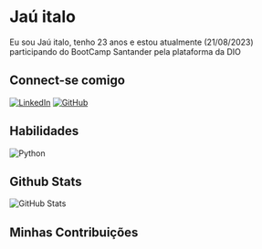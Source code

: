 # Jaú italo
Eu sou Jaú italo, tenho 23 anos e estou atualmente (21/08/2023) participando do BootCamp Santander pela plataforma da DIO

## Connect-se comigo
[![LinkedIn](https://img.shields.io/badge/LinkedIn-000?style=for-the-badge&logo=linkedin&logoColor=0E76A8)](https://www.linkedin.com/in/ja%C3%BA-italo-b681ba254/)   [![GitHub](https://img.shields.io/badge/GitHub-000?style=for-the-badge&logo=github&logoColor=0E76A8)](https://github.com/JauItalo)

## Habilidades
![Python](https://img.shields.io/badge/Python-000?style=for-the-badge&logo=python)

## Github Stats
![GitHub Stats](https://github-readme-stats.vercel.app/api?username=SEUUSERNAME&theme=transparent&bg_color=000&border_color=30A3DC&show_icons=true&icon_color=30A3DC&title_color=E94D5F&text_color=FFF&hide_title=true&hide=stars)


## Minhas Contribuições